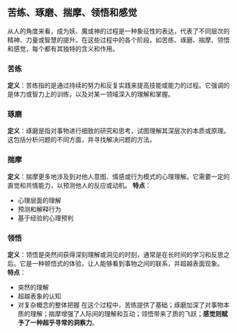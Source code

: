 ## 苦练、琢磨、揣摩、领悟和感觉
从人的角度来看，成为妖、魔或神的过程是一种象征性的表达，代表了不同层次的精神、力量或智慧的提升。在这些过程中的各个阶段，如苦练、琢磨、揣摩、领悟和感觉，每个都有其独特的含义和作用。
### 苦练
**定义**：苦练指的是通过持续的努力和反复实践来提高技能或能力的过程。它强调的是体力或智力上的训练，以及对某一领域深入的理解和掌握。
### 琢磨
**定义**：琢磨是指对事物进行细致的研究和思考，试图理解其深层次的本质或原理。这包括分析问题的不同方面，并寻找解决问题的方法。
### 揣摩
**定义**：揣摩更多地涉及到对他人意图、情感或行为模式的心理理解。它需要一定的直觉和共情能力，以预测他人的反应或动机。
**特点**：
- 心理层面的理解
- 预测和解释行为
- 基于经验的心理预判
### 领悟
**定义**：领悟是突然间获得深刻理解或洞见的时刻，通常是在长时间的学习和反思之后。它是一种顿悟式的体验，让人能够看到事物之间的联系，并超越表面现象。
**特点**：
- 突然的理解
- 超越表象的认知
- 对复杂概念的整体把握
在这个过程中，苦练提供了基础；琢磨加深了对事物本质的理解；揣摩增强了人际间的理解和互动；领悟带来了质的飞跃；**感觉则赋予了一种超乎寻常的洞察力**。